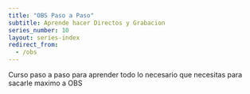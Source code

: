 ```yaml
---
title: "OBS Paso a Paso"
subtitle: Aprende hacer Directos y Grabacion
series_number: 10
layout: series-index
redirect_from:
  - /obs
---
```


Curso paso a paso para aprender todo lo necesario que necesitas para sacarle maximo a OBS
